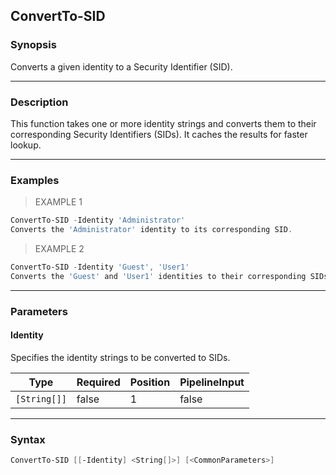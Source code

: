 ConvertTo-SID
-------------

### Synopsis
Converts a given identity to a Security Identifier (SID).

---

### Description

This function takes one or more identity strings and converts them to their corresponding Security Identifiers (SIDs). It caches the results for faster lookup.

---

### Examples
> EXAMPLE 1

```PowerShell
ConvertTo-SID -Identity 'Administrator'
Converts the 'Administrator' identity to its corresponding SID.
```
> EXAMPLE 2

```PowerShell
ConvertTo-SID -Identity 'Guest', 'User1'
Converts the 'Guest' and 'User1' identities to their corresponding SIDs.
```

---

### Parameters
#### **Identity**
Specifies the identity strings to be converted to SIDs.

|Type        |Required|Position|PipelineInput|
|------------|--------|--------|-------------|
|`[String[]]`|false   |1       |false        |

---

### Syntax
```PowerShell
ConvertTo-SID [[-Identity] <String[]>] [<CommonParameters>]
```
